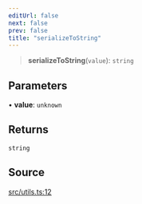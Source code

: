 ```yaml
---
editUrl: false
next: false
prev: false
title: "serializeToString"
---
```


> **serializeToString**(`value`): `string`

## Parameters

• **value**: `unknown`

## Returns

`string`

## Source

[src/utils.ts:12](https://github.com/eddienubes/sagetest/blob/a9c79c9/src/utils.ts#L12)
